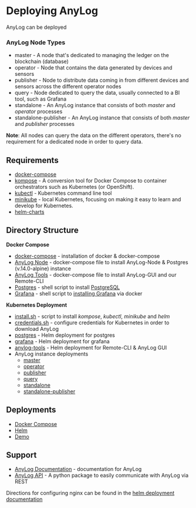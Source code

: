 # Deploying AnyLog 

AnyLog can be deployed 

### AnyLog Node Types
* master - A node that's dedicated to managing the ledger on the blockchain (database)
* operator - Node that contains the data generated by devices and sensors
* publisher - Node to distribute data coming in from different devices and sensors across the different operator nodes
* query - Node dedicated to query the data, usually connected to a BI tool, such as Grafana
* standalone - An AnyLog instance that consists of both _master_ and _operator_ processes 
* standalone-publisher - An AnyLog instance that consists of both _master_ and _publisher_ processes

**Note**: All nodes can query the data on the different operators, there's no requirement for a dedicated node in order
to query data. 


## Requirements   
* [docker-compose](https://github.com/AnyLog-co/documentation/blob/master/Docker%20Compose%20&%20Kubernetes.md)
* [kompose](https://kompose.io/installation/) - A conversion tool for Docker Compose to container orchestrators such as Kubernetes (or OpenShift).
* [kubectl](https://kubernetes.io/docs/tasks/tools/install-kubectl-linux/) - Kubernetes command line tool
* [minikube](https://minikube.sigs.k8s.io/docs/start/) - local Kubernetes, focusing on making it easy to learn and develop for Kubernetes.
* [helm-charts](https://helm.sh/docs/intro/quickstart/)

## Directory Structure
**Docker Compose** 
* [docker-compose](docker-compose/docker_install.sh) - installation of docker & docker-compose
* [AnyLog Node](docker-compose/anylog-node) - docker-compose file to install AnyLog-Node & Postgres (v.14.0-alpine) instance 
* [AnyLog Tools](docker-compose/anylog-tools) - docker-compose file to install AnyLog-GUI and our Remote-CLI
* [Postgres](docker-compose/postgres.sh) - shell script to install [PostgreSQL](https://www.postgresql.org/)
* [Grafana](docker-compose/grafana.sh) - shell script to [installing Grafana](https://grafana.com/docs/grafana/latest/installation/) 
via docker

**Kubernetes Deployment**
* [install.sh](helm/install.sh) - script to install _kompose_, _kubectl_, _minikube_ and _helm_
* [credentials.sh](helm/credentials.sh) - configure credentials for Kubernetes in order to download AnyLog 
* [postgres](helm/postgres) - Helm deployment for postgres 
* [grafana](helm/grafana) - Helm deployment for grafana 
* [anylog-tools](helm/anylog-tools) - Helm deployment for Remote-CLI & AnyLog GUI
* AnyLog instance deployments 
  * [master](helm/anylog-master)
  * [operator](helm/anylog-operator)
  * [publisher](helm/anylog-publisher)
  * [query](helm/anylog-query)
  * [standalone](helm/anylog-standalone)
  * [standalone-publisher](helm/anylog-standalone-publisher)

## Deployments
* [Docker Compose](docker-compose/README.md)
* [Helm](helm/README.md)
* [Demo](demo.md)


## Support 
* [AnyLog Documentation](https://github.com/AnyLog-co/documentation) - documentation for AnyLog  
* [AnyLog API](https://github.com/AnyLog-co/AnyLog-API) - A python package to easily communicate with AnyLog via REST 

Directions for configuring nginx can be found in the [helm deployment documentation](helm/README.md#configuring-nginx)